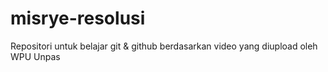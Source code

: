 # misrye-resolusi
Repositori untuk belajar git &amp; github berdasarkan video yang diupload oleh WPU Unpas
